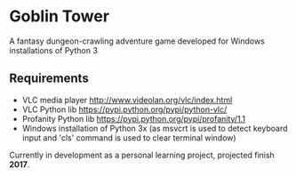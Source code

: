 # Goblin Tower
A fantasy dungeon-crawling adventure game developed for Windows installations of Python 3

## Requirements
- VLC media player http://www.videolan.org/vlc/index.html
- VLC Python lib https://pypi.python.org/pypi/python-vlc/
- Profanity Python lib https://pypi.python.org/pypi/profanity/1.1
- Windows installation of Python 3x (as msvcrt is used to detect keyboard input and 'cls' command is used to clear terminal window)

Currently in development as a personal learning project, projected finish **2017**.
